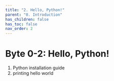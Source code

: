 ```yaml
---
title: "2. Hello, Python!"
parent: "0. Introduction"
has_children: false
has_toc: false
nav_order: 2
---
```


# Byte 0-2: Hello, Python!

1. Python installation guide
2. printing hello world
